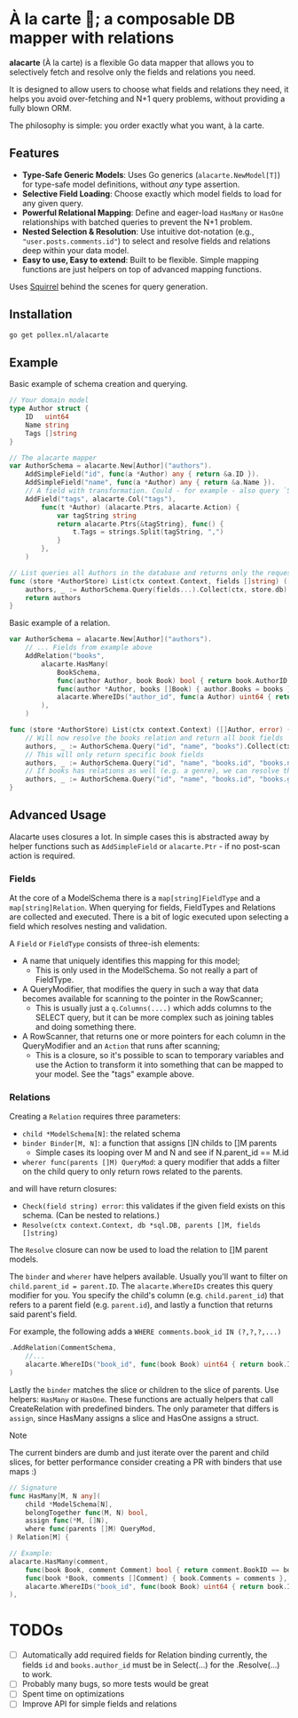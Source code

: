 # À la carte 🥞; a composable DB mapper with relations

**alacarte** (À la carte) is a flexible Go data mapper that allows you to selectively fetch and resolve only the fields 
and relations you need.

It is designed to allow users to choose what fields and relations they need, it helps you avoid over-fetching and N+1 
query problems, without providing a fully blown ORM.

The philosophy is simple: you order exactly what you want, à la carte.

## Features

  * **Type-Safe Generic Models**: Uses Go generics (`alacarte.NewModel[T]`) for type-safe model definitions, without 
    *any* type assertion.
  * **Selective Field Loading**: Choose exactly which model fields to load for any given query.
  * **Powerful Relational Mapping**: Define and eager-load `HasMany` or `HasOne` relationships with batched queries to prevent the N+1 problem.
  * **Nested Selection & Resolution**: Use intuitive dot-notation (e.g., `"user.posts.comments.id"`) to select and resolve fields and relations deep within your data model.
  * **Easy to use, Easy to extend**: Built to be flexible. Simple mapping functions are just helpers on top of advanced mapping functions.

Uses [Squirrel](https://github.com/Masterminds/squirrel) behind the scenes for query generation.

## Installation

```sh
go get pollex.nl/alacarte
```

## Example

Basic example of schema creation and querying.

```go
// Your domain model
type Author struct {
    ID   uint64
    Name string
    Tags []string
}

// The alacarte mapper
var AuthorSchema = alacarte.New[Author]("authors"). 
    AddSimpleField("id", func(a *Author) any { return &a.ID }).
    AddSimpleField("name", func(a *Author) any { return &a.Name }).
    // A field with transformation. Could - for example - also query `ST_X(loc), ST_Y(loc)` and map to []float64
    AddField("tags", alacarte.Col("tags"),
        func(t *Author) (alacarte.Ptrs, alacarte.Action) {
            var tagString string
            return alacarte.Ptrs{&tagString}, func() {
                t.Tags = strings.Split(tagString, ",")
            }
        },
    )

// List queries all Authors in the database and returns only the requested `fields` for the authors.
func (store *AuthorStore) List(ctx context.Context, fields []string) ([]Author, error) {
    authors, _ := AuthorSchema.Query(fields...).Collect(ctx, store.db)
    return authors
}

```

Basic example of a relation.

```go
var AuthorSchema = alacarte.New[Author]("authors"). 
    // ... Fields from example above
    AddRelation("books",
		alacarte.HasMany(
			BookSchema,
			func(author Author, book Book) bool { return book.AuthorID == author.ID },
			func(author *Author, books []Book) { author.Books = books },
            alacarte.WhereIDs("author_id", func(a Author) uint64 { return a.ID }),
		),
	)

func (store *AuthorStore) List(ctx context.Context) ([]Author, error) {
    // Will now resolve the books relation and return all book fields
    authors, _ := AuthorSchema.Query("id", "name", "books").Collect(ctx, store.db)
    // This will only return specific book fields
    authors, _ := AuthorSchema.Query("id", "name", "books.id", "books.name").Collect(ctx, store.db)
    // If books has relations as well (e.g. a genre), we can resolve them too.
    authors, _ := AuthorSchema.Query("id", "name", "books.id", "books.genre.name").Collect(ctx, store.db)
}
```

## Advanced Usage

Alacarte uses closures a lot. In simple cases this is abstracted away by helper functions such as `AddSimpleField` or 
`alacarte.Ptr` - if no post-scan action is required. 

### Fields

At the core of a ModelSchema there is a `map[string]FieldType` and a `map[string]Relation`. When querying for fields, 
FieldTypes and Relations are collected and executed. There is a bit of logic executed upon selecting a field which
resolves nesting and validation.

A `Field` or `FieldType` consists of three-ish elements:

- A name that uniquely identifies this mapping for this model;
    - This is only used in the ModelSchema. So not really a part of FieldType.
- A QueryModifier, that modifies the query in such a way that data becomes available for scanning to the pointer 
        in the RowScanner;
    - This is usually just a `q.Columns(....)` which adds columns to the SELECT query, but it can be more complex
        such as joining tables and doing something there.
- A RowScanner, that returns one or more pointers for each column in the QueryModifier and an `Action` that runs after scanning;
    - This is a closure, so it's possible to scan to temporary variables and use the Action to transform it into
        something that can be mapped to your model. See the "tags" example above.

### Relations

Creating a `Relation` requires three parameters:

- `child *ModelSchema[N]`: the related schema
- `binder Binder[M, N]`: a function that assigns []N childs to []M parents
    - Simple cases its looping over M and N and see if N.parent_id == M.id
- `wherer func(parents []M) QueryMod`: a query modifier that adds a filter on the child query to only return rows
    related to the parents.

and will have return closures:

- `Check(field string) error`: this validates if the given field exists on this schema. (Can be nested to relations.)
- `Resolve(ctx context.Context, db *sql.DB, parents []M, fields []string)`

The `Resolve` closure can now be used to load the relation to []M parent models.

The `binder` and `wherer` have helpers available. Usually you'll want to filter on `child.parent_id = parent.ID`. The 
`alacarte.WhereIDs` creates this query modifier for you. You specify the child's column (e.g. `child.parent_id`) that 
refers to a parent field (e.g. `parent.id`), and lastly a function that returns said parent's field.

For example, the following adds a `WHERE comments.book_id IN (?,?,?,...)`

```go
.AddRelation(CommentSchema,
    //...
    alacarte.WhereIDs("book_id", func(book Book) uint64 { return book.ID }),
)
```

Lastly the `binder` matches the slice or children to the slice of parents. Use helpers: `HasMany` or `HasOne`. These 
functions are actually helpers that call CreateRelation with predefined binders. The only parameter that differs is 
`assign`, since HasMany assigns a slice and HasOne assigns a struct.

> [!NOTE]
> The current binders are dumb and just iterate over the parent and child slices, for better performance consider 
> creating a PR with binders that use maps :)

```go
// Signature
func HasMany[M, N any](
	child *ModelSchema[N],
	belongTogether func(M, N) bool,
	assign func(*M, []N),
	where func(parents []M) QueryMod,
) Relation[M] {

// Example:
alacarte.HasMany(comment,
    func(book Book, comment Comment) bool { return comment.BookID == book.ID },
    func(book *Book, comments []Comment) { book.Comments = comments },
    alacarte.WhereIDs("book_id", func(book Book) uint64 { return book.ID }),
),
```

# TODOs

- [ ] Automatically add required fields for Relation binding
    currently, the fields `id` and `books.author_id` must be in Select(...) for the .Resolve(...) to work.
- [ ] Probably many bugs, so more tests would be great
- [ ] Spent time on optimizations
- [ ] Improve API for simple fields and relations
